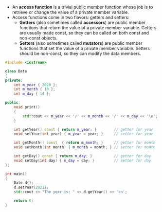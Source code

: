 - An **access function** is a trivial public member function whose job is to retrieve or change the value of a private member variable.
- Access functions come in two flavors: getters and setters:
	- **Getters** (also sometimes called **accessors**) are public member functions that return the value of a private member variable. Getters are usually made const, so they can be called on both const and non-const objects.
	- **Setters** (also sometimes called **mutators**) are public member functions that set the value of a private member variable. Setters should be non-const, so they can modify the data members.

```cpp
#include <iostream>

class Date
{
private:
    int m_year { 2020 };
    int m_month { 10 };
    int m_day { 14 };

public:
    void print()
    {
        std::cout << m_year << '/' << m_month << '/' << m_day << '\n';
    }

    int getYear() const { return m_year; }        // getter for year
    void setYear(int year) { m_year = year; }     // setter for year

    int getMonth() const  { return m_month; }     // getter for month
    void setMonth(int month) { m_month = month; } // setter for month

    int getDay() const { return m_day; }          // getter for day
    void setDay(int day) { m_day = day; }         // setter for day
};

int main()
{
    Date d{};
    d.setYear(2021);
    std::cout << "The year is: " << d.getYear() << '\n';

    return 0;
}
```
